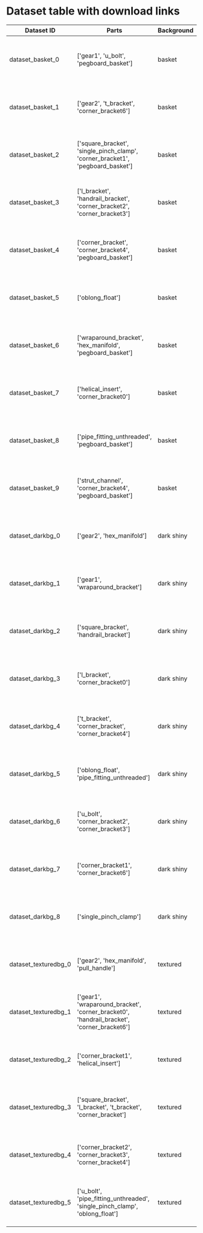 # Dataset table with download links
| Dataset ID                  | Parts                                                                                               | Background | Cameras                                                                                                                              |   |
|-----------------------------|-----------------------------------------------------------------------------------------------------|------------|--------------------------------------------------------------------------------------------------------------------------------------|---|
| dataset_basket_0 | ['gear1', 'u_bolt', 'pegboard_basket']                                                              | basket     | [Basler-LR](https://github.com), [Basler-HR](https://github.com), [PhotoNeo](https://github.com), [Flir-Polar](https://github.com),  |   |
| dataset_basket_1 | ['gear2', 't_bracket', 'corner_bracket6']                                            | basket     | [Basler-LR](https://github.com), [Basler-HR](https://github.com), [PhotoNeo](https://github.com), [Flir-Polar](https://github.com),  |   |
| dataset_basket_2 | ['square_bracket', 'single_pinch_clamp', 'corner_bracket1', 'pegboard_basket']                      | basket     | [Basler-LR](https://github.com), [Basler-HR](https://github.com), [PhotoNeo](https://github.com), [Flir-Polar](https://github.com),  |   |
| dataset_basket_3 | ['l_bracket', 'handrail_bracket', 'corner_bracket2', 'corner_bracket3']              | basket     | [Basler-LR](https://github.com), [Basler-HR](https://github.com), [PhotoNeo](https://github.com), [Flir-Polar](https://github.com),  |   |
| dataset_basket_4 | ['corner_bracket', 'corner_bracket4', 'pegboard_basket']                             | basket     | [Basler-LR](https://github.com), [Basler-HR](https://github.com), [PhotoNeo](https://github.com), [Flir-Polar](https://github.com),  |   |
| dataset_basket_5 | ['oblong_float']                                                  | basket     | [Basler-LR](https://github.com), [Basler-HR](https://github.com), [PhotoNeo](https://github.com), [Flir-Polar](https://github.com),  |   |
| dataset_basket_6 | ['wraparound_bracket', 'hex_manifold', 'pegboard_basket']                        | basket     | [Basler-LR](https://github.com), [Basler-HR](https://github.com), [PhotoNeo](https://github.com), [Flir-Polar](https://github.com),  |   |
| dataset_basket_7 | ['helical_insert', 'corner_bracket0']                                                | basket     | [Basler-LR](https://github.com), [Basler-HR](https://github.com), [PhotoNeo](https://github.com), [Flir-Polar](https://github.com),  |   |
| dataset_basket_8 | ['pipe_fitting_unthreaded', 'pegboard_basket']                                       | basket     | [Basler-LR](https://github.com), [Basler-HR](https://github.com), [PhotoNeo](https://github.com), [Flir-Polar](https://github.com),  |   |
| dataset_basket_9 | ['strut_channel', 'corner_bracket4', 'pegboard_basket']                      | basket     | [Basler-LR](https://github.com), [Basler-HR](https://github.com), [PhotoNeo](https://github.com), [Flir-Polar](https://github.com),  |   |
| dataset_darkbg_0 | ['gear2', 'hex_manifold']                                                                           | dark shiny		 | [Basler-LR](https://github.com), [Basler-HR](https://github.com), [PhotoNeo](https://github.com), [Flir-Polar](https://github.com),  |   |
| dataset_darkbg_1 | ['gear1', 'wraparound_bracket']                                                                     | dark shiny		 | [Basler-LR](https://github.com), [Basler-HR](https://github.com), [PhotoNeo](https://github.com), [Flir-Polar](https://github.com),  |   |
| dataset_darkbg_2 | ['square_bracket', 'handrail_bracket']                                                              | dark shiny		 | [Basler-LR](https://github.com), [Basler-HR](https://github.com), [PhotoNeo](https://github.com), [Flir-Polar](https://github.com),  |   |
| dataset_darkbg_3 | ['l_bracket', 'corner_bracket0']                                                  | dark shiny		 | [Basler-LR](https://github.com), [Basler-HR](https://github.com), [PhotoNeo](https://github.com), [Flir-Polar](https://github.com),  |   |
| dataset_darkbg_4 | ['t_bracket', 'corner_bracket', 'corner_bracket4']                                   | dark shiny		 | [Basler-LR](https://github.com), [Basler-HR](https://github.com), [PhotoNeo](https://github.com), [Flir-Polar](https://github.com),  |   |
| dataset_darkbg_5 | ['oblong_float', 'pipe_fitting_unthreaded']                                      | dark shiny		 | [Basler-LR](https://github.com), [Basler-HR](https://github.com), [PhotoNeo](https://github.com), [Flir-Polar](https://github.com),  |   |
| dataset_darkbg_6 | ['u_bolt', 'corner_bracket2', 'corner_bracket3']                                 | dark shiny		 | [Basler-LR](https://github.com), [Basler-HR](https://github.com), [PhotoNeo](https://github.com), [Flir-Polar](https://github.com),  |   |
| dataset_darkbg_7 | ['corner_bracket1', 'corner_bracket6']                        | dark shiny		 | [Basler-LR](https://github.com), [Basler-HR](https://github.com), [PhotoNeo](https://github.com), [Flir-Polar](https://github.com),  |   |
| dataset_darkbg_8 | ['single_pinch_clamp']                                                               | dark shiny		 | [Basler-LR](https://github.com), [Basler-HR](https://github.com), [PhotoNeo](https://github.com), [Flir-Polar](https://github.com),  |   |
| dataset_texturedbg_0 | ['gear2', 'hex_manifold', 'pull_handle']                                                            | textured   | [Basler-LR](https://github.com), [Basler-HR](https://github.com), [PhotoNeo](https://github.com), [Flir-Polar](https://github.com),  |   |
| dataset_texturedbg_1 | ['gear1', 'wraparound_bracket', 'corner_bracket0', 'handrail_bracket', 'corner_bracket6']           | textured   | [Basler-LR](https://github.com), [Basler-HR](https://github.com), [PhotoNeo](https://github.com), [Flir-Polar](https://github.com),  |   |
| dataset_texturedbg_2 | ['corner_bracket1', 'helical_insert']                             | textured   | [Basler-LR](https://github.com), [Basler-HR](https://github.com), [PhotoNeo](https://github.com), [Flir-Polar](https://github.com),  |   |
| dataset_texturedbg_3 | ['square_bracket', 'l_bracket', 't_bracket', 'corner_bracket']                       | textured   | [Basler-LR](https://github.com), [Basler-HR](https://github.com), [PhotoNeo](https://github.com), [Flir-Polar](https://github.com),  |   |
| dataset_texturedbg_4 | ['corner_bracket2', 'corner_bracket3', 'corner_bracket4'] | textured   | [Basler-LR](https://github.com), [Basler-HR](https://github.com), [PhotoNeo](https://github.com), [Flir-Polar](https://github.com),  |   |
| dataset_texturedbg_5 | ['u_bolt', 'pipe_fitting_unthreaded', 'single_pinch_clamp', 'oblong_float']                         | textured   | [Basler-LR](https://github.com), [Basler-HR](https://github.com), [PhotoNeo](https://github.com), [Flir-Polar](https://github.com),  |   |
